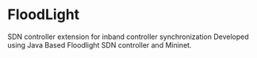 # FloodLight
SDN controller extension for inband controller synchronization
Developed using Java Based Floodlight SDN controller and Mininet. 
